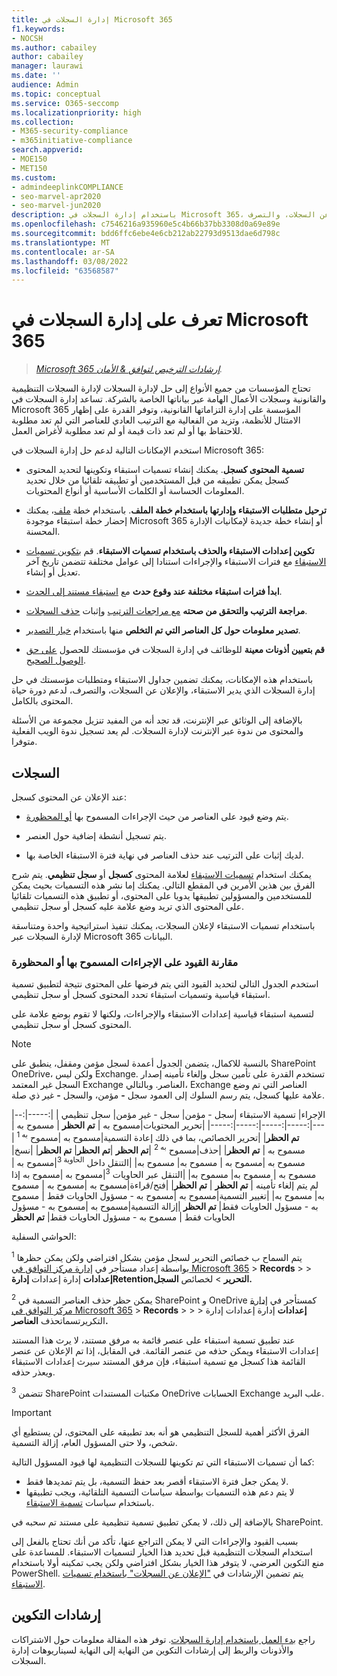 ```yaml
---
title: إدارة السجلات في Microsoft 365
f1.keywords:
- NOCSH
ms.author: cabailey
author: cabailey
manager: laurawi
ms.date: ''
audience: Admin
ms.topic: conceptual
ms.service: O365-seccomp
ms.localizationpriority: high
ms.collection:
- M365-security-compliance
- m365initiative-compliance
search.appverid:
- MOE150
- MET150
ms.custom:
- admindeeplinkCOMPLIANCE
- seo-marvel-apr2020
- seo-marvel-jun2020
description: باستخدام إدارة السجلات في Microsoft 365، يمكنك تطبيق جداول الاستبقاء في خطة ملف تدير الاستبقاء، والإعلان عن السجلات، والتصرف.
ms.openlocfilehash: c7546216a935960e5c4b66b37bb3308d0a69e89e
ms.sourcegitcommit: bdd6ffc6ebe4e6cb212ab22793d9513dae6d798c
ms.translationtype: MT
ms.contentlocale: ar-SA
ms.lasthandoff: 03/08/2022
ms.locfileid: "63568587"
---
```

# <a name="learn-about-records-management-in-microsoft-365"></a>تعرف على إدارة السجلات في Microsoft 365

>*[Microsoft 365 إرشادات الترخيص لتوافق & الأمان](/office365/servicedescriptions/microsoft-365-service-descriptions/microsoft-365-tenantlevel-services-licensing-guidance/microsoft-365-security-compliance-licensing-guidance).*

تحتاج المؤسسات من جميع الأنواع إلى حل لإدارة السجلات لإدارة السجلات التنظيمية والقانونية وسجلات الأعمال الهامة عبر بياناتها الخاصة بالشركة. تساعد إدارة السجلات في Microsoft 365 المؤسسة على إدارة التزاماتها القانونية، وتوفر القدرة على إظهار الامتثال للأنظمة، وتزيد من الفعالية مع الترتيب العادي للعناصر التي لم تعد مطلوبة للاحتفاظ بها أو لم تعد ذات قيمة أو لم تعد مطلوبة لأغراض العمل.

استخدم الإمكانات التالية لدعم حل إدارة السجلات في Microsoft 365:

- **تسمية المحتوى كسجل**. يمكنك إنشاء تسميات استبقاء وتكوينها لتحديد المحتوى [](#records) كسجل يمكن تطبيقه من قبل المستخدمين أو تطبيقه تلقائيا من خلال تحديد المعلومات الحساسة أو الكلمات الأساسية أو أنواع المحتويات.

- **ترحيل متطلبات الاستبقاء وإدارتها باستخدام خطة الملف**. باستخدام خطة [ملف](file-plan-manager.md)، يمكنك إحضار خطة استبقاء موجودة Microsoft 365 أو إنشاء خطة جديدة لإمكانيات الإدارة المحسنة.

- **تكوين إعدادات الاستبقاء والحذف باستخدام تسميات الاستبقاء**. قم [بتكوين تسميات الاستبقاء](retention.md#retention-labels) مع فترات الاستبقاء والإجراءات استنادا إلى عوامل مختلفة تتضمن تاريخ آخر تعديل أو إنشاء.

- **ابدأ فترات استبقاء مختلفة عند وقوع حدث** مع [استبقاء مستند إلى الحدث](event-driven-retention.md).

- **مراجعة الترتيب والتحقق من صحته** [مع مراجعات الترتيب](disposition.md#disposition-reviews) وإثبات [حذف السجلات](disposition.md#disposition-of-records).

- **تصدير معلومات حول كل العناصر التي تم التخلص** منها باستخدام [خيار التصدير](disposition.md#filter-and-export-the-views).

- **قم بتعيين أذونات معينة** للوظائف في إدارة السجلات في مؤسستك للحصول [على حق الوصول الصحيح](../security/office-365-security/permissions-in-the-security-and-compliance-center.md).

باستخدام هذه الإمكانات، يمكنك تضمين جداول الاستبقاء ومتطلبات مؤسستك في حل إدارة السجلات الذي يدير الاستبقاء، والإعلان عن السجلات، والتصرف، لدعم دورة حياة المحتوى بالكامل.

بالإضافة إلى الوثائق عبر الإنترنت، قد تجد أنه من المفيد تنزيل مجموعة من الأسئلة [](https://aka.ms/MIPC/Blog-RecordsManagementWebinar) والمحتوى من ندوة عبر الإنترنت لإدارة السجلات. لم يعد تسجيل ندوة الويب الفعلية متوفرا.

## <a name="records"></a>السجلات

عند الإعلان عن المحتوى كسجل:

- يتم وضع قيود على العناصر من حيث الإجراءات المسموح بها [أو المحظورة](#compare-restrictions-for-what-actions-are-allowed-or-blocked).

- يتم تسجيل أنشطة إضافية حول العنصر.

- لديك إثبات على الترتيب عند حذف العناصر في نهاية فترة الاستبقاء الخاصة بها.

يمكنك استخدام [تسميات الاستبقاء](retention.md#retention-labels) لعلامة المحتوى **كسجل** أو **سجل تنظيمي**. يتم شرح الفرق بين هذين الأمرين في المقطع التالي. يمكنك إما نشر هذه التسميات بحيث يمكن للمستخدمين والمسؤولين تطبيقها يدويا على المحتوى، أو تطبيق هذه التسميات تلقائيا على المحتوى الذي تريد وضع علامة عليه كسجل أو سجل تنظيمي.

باستخدام تسميات الاستبقاء لإعلان السجلات، يمكنك تنفيذ استراتيجية واحدة ومتناسقة لإدارة السجلات عبر Microsoft 365 البيانات.

### <a name="compare-restrictions-for-what-actions-are-allowed-or-blocked"></a>مقارنة القيود على الإجراءات المسموح بها أو المحظورة

استخدم الجدول التالي لتحديد القيود التي يتم فرضها على المحتوى نتيجة لتطبيق تسمية استبقاء قياسية وتسميات استبقاء تحدد المحتوى كسجل أو سجل تنظيمي.

لتسمية استبقاء قياسية إعدادات الاستبقاء والإجراءات، ولكنها لا تقوم بوضع علامة على المحتوى كسجل أو سجل تنظيمي.

> [!NOTE]
> بالنسبة للاكمال، يتضمن الجدول أعمدة لسجل مؤمن ومقفل، ينطبق على SharePoint OneDrive، ولكن ليس Exchange. تستخدم القدرة على تأمين سجل وإلغاء تأمينه إصدار [](record-versioning.md) السجل غير المعتمد Exchange العناصر. وبالتالي، Exchange العناصر التي تم وضع علامة عليها كسجل، يتم رسم السلوك إلى العمود سجل **-** مؤمن، والسجل **-** غير ذي صلة.


|الإجراء| تسمية الاستبقاء |سجل - مؤمن| سجل - غير مؤمن| سجل تنظيمي |
|:-----|:-----|:-----|:-----|:-----|:-----|
|تحرير المحتويات|مسموح به | **تم الحظر** | مسموح به | **تم الحظر**|
|تحرير الخصائص، بما في ذلك إعادة التسمية|مسموح به |مسموح <sup>به 1</sup> | مسموح به | **تم الحظر**|
|حذف|مسموح <sup>به 2</sup> |**تم الحظر** |**تم الحظر**| **تم الحظر**|
|نسخ|مسموح به |مسموح به | مسموح به| مسموح به|
|التنقل داخل <sup>الحاوية 3</sup>|مسموح به |مسموح به | مسموح به| مسموح به|
|التنقل عبر الحاويات <sup>3</sup>|مسموح به |مسموح به إذا لم يتم إلغاء تأمينه | **تم الحظر** | **تم الحظر**|
|فتح/قراءة|مسموح به |مسموح به | مسموح به| مسموح به|
|تغيير التسمية|مسموح به |مسموح به - مسؤول الحاويات فقط | مسموح به - مسؤول الحاويات فقط| **تم الحظر**
|إزالة التسمية|مسموح به |مسموح به - مسؤول الحاويات فقط | مسموح به - مسؤول الحاويات فقط| **تم الحظر**

الحواشي السفلية:

<sup>1</sup> يتم السماح ب خصائص التحرير لسجل مؤمن بشكل افتراضي ولكن يمكن حظرها بواسطة إعداد مستأجر في [إدارة مركز التوافق في Microsoft 365](https://compliance.microsoft.com/) >  **Records** >  >  **إعدادات** إدارة إعدادات **إدارةRetentionالتحرير** >  لخصائص **السجل.**

<sup>2</sup> يمكن حظر حذف العناصر التسمية في SharePoint و OneDrive كمستأجر في [إدارة مركز التوافق في Microsoft 365](https://compliance.microsoft.com/) >  **Records** >  >  >  **إعدادات** إدارة إعدادات إدارة التكريرتسماتحذف **العناصر.**

عند تطبيق تسمية استبقاء على عنصر قائمة به مرفق مستند، لا يرث هذا المستند إعدادات الاستبقاء ويمكن حذفه من عنصر القائمة. في المقابل، إذا تم الإعلان عن عنصر القائمة هذا كسجل مع تسمية استبقاء، فإن مرفق المستند سيرث إعدادات الاستبقاء ويعذر حذفه.

<sup>3</sup> تتضمن SharePoint مكتبات المستندات OneDrive الحسابات Exchange علب البريد.

> [!IMPORTANT]
> الفرق الأكثر أهمية للسجل التنظيمي هو أنه بعد تطبيقه على المحتوى، لن يستطيع أي شخص، ولا حتى المسؤول العام، إزالة التسمية.
>
> كما أن تسميات الاستبقاء التي تم تكوينها للسجلات التنظيمية لها قيود المسؤول التالية:
>
> - لا يمكن جعل فترة الاستبقاء أقصر بعد حفظ التسمية، بل يتم تمديدها فقط.
> - لا يتم دعم هذه التسميات بواسطة سياسات التسمية التلقائية، ويجب تطبيقها باستخدام سياسات [تسمية الاستبقاء](create-apply-retention-labels.md).
>
> بالإضافة إلى ذلك، لا يمكن تطبيق تسمية تنظيمية على مستند تم سحبه في SharePoint.
>
> بسبب القيود والإجراءات التي لا يمكن التراجع عنها، تأكد من أنك تحتاج بالفعل إلى استخدام السجلات التنظيمية قبل تحديد هذا الخيار لتسميات الاستبقاء. للمساعدة على منع التكوين العرضي، لا يتوفر هذا الخيار بشكل افتراضي ولكن يجب تمكينه أولا باستخدام PowerShell. يتم تضمين الإرشادات في ["الإعلان عن السجلات" باستخدام تسميات الاستبقاء](declare-records.md).

## <a name="configuration-guidance"></a>إرشادات التكوين

راجع [بدء العمل باستخدام إدارة السجلات](get-started-with-records-management.md). توفر هذه المقالة معلومات حول الاشتراكات والأذونات والربط إلى إرشادات التكوين من النهاية إلى النهاية لسيناريوهات إدارة السجلات.